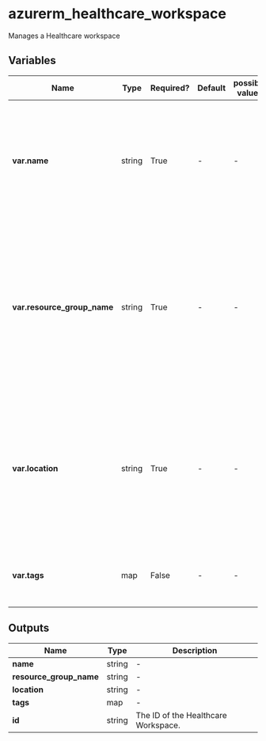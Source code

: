 # azurerm_healthcare_workspace

Manages a Healthcare workspace

## Variables

| Name | Type | Required? | Default  | possible values | Description |
| ---- | ---- | --------- | -------- | ----------- | ----------- |
| **var.name** | string | True | -  |  -  | Specifies the name of the Healthcare Workspace. Changing this forces a new Healthcare Workspace to be created. | 
| **var.resource_group_name** | string | True | -  |  -  | Specifies the name of the Resource Group where the Healthcare Workspace should exist. Changing this forces a new Healthcare Workspace to be created. | 
| **var.location** | string | True | -  |  -  | Specifies the Azure Region where the Healthcare Workspace should be created. Changing this forces a new Healthcare Workspace to be created. | 
| **var.tags** | map | False | -  |  -  | A mapping of tags to assign to the Healthcare Workspace. | 



## Outputs

| Name | Type | Description |
| ---- | ---- | --------- | 
| **name** | string  | - | 
| **resource_group_name** | string  | - | 
| **location** | string  | - | 
| **tags** | map  | - | 
| **id** | string  | The ID of the Healthcare Workspace. | 